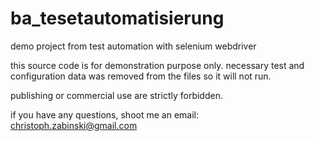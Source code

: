 # ba_tesetautomatisierung
demo project from test automation with selenium webdriver

this source code is for demonstration purpose only. necessary test and configuration data was removed from the files so it will not run. 

publishing or commercial use are strictly forbidden. 

if you have any questions, shoot me an email: christoph.zabinski@gmail.com



